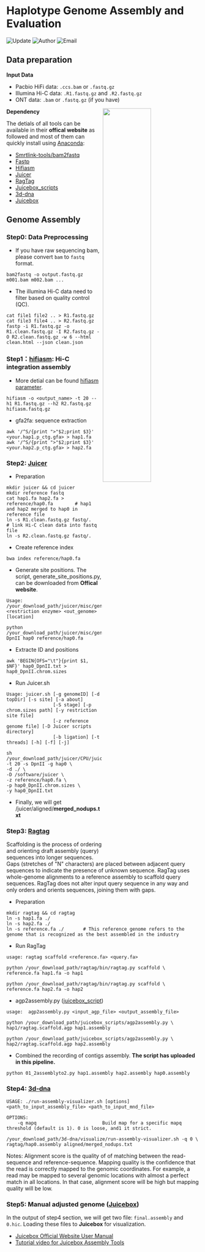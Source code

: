 # Haplotype Genome Assembly and Evaluation
![Update](https://img.shields.io/badge/Update-10/10/2023-green?logo=github)
![Author](https://img.shields.io/badge/Author-Xu.Wang-orange)
![Email](https://img.shields.io/badge/Email-571720850@qq.com-blue?)

## Data preparation
**Input Data**
* Pacbio HiFi data: `.ccs.bam` or `.fastq.gz`
* Illumina Hi-C data: `.R1.fastq.gz` and `.R2.fastq.gz`
* ONT data: `.bam` or `.fastq.gz` (if you have)

**Dependency** <img src="https://github.com/zhouyflab/Polygenetic_Basis_Seedless_Grapes/blob/main/genome.assembly.jpg" align="right" width="50%">

The detials of all tools can be available in their **offical website** as followed and most of them can quickly install using [Anaconda](https://anaconda.org/):
* [Smrtlink-tools/bam2fastq](https://anaconda.org/hcc/smrtlink-tools) 
* [Fastp](https://github.com/OpenGene/fastp)
* [Hifiasm](https://github.com/chhylp123/hifiasm)
* [Juicer](https://github.com/aidenlab/juicer)
* [RagTag](https://github.com/malonge/RagTag)
* [Juicebox_scripts](https://github.com/phasegenomics/juicebox_scripts)
* [3d-dna](https://github.com/aidenlab/3d-dna)
* [Juicebox](https://github.com/aidenlab/Juicebox/wiki/Download)

## Genome Assembly
### Step0: Data Preprocessing
* If you have raw sequencing bam, please convert `bam` to `fastq` format.
```
bam2fastq -o output.fastq.gz m001.bam m002.bam ...
```
* The illumina Hi-C data need to filter based on quality control (QC).
```
cat file1 file2 .. > R1.fastq.gz
cat file3 file4 .. > R2.fastq.gz
fastp -i R1.fastq.gz -o R1.clean.fastq.gz -I R2.fastq.gz -O R2.clean.fastq.gz -w 6 --html clean.html --json clean.json
```

### Step1：[hifiasm](https://github.com/chhylp123/hifiasm): Hi-C integration assembly
* More detial can be found [hifiasm parameter](https://github.com/chhylp123/hifiasm).
```
hifiasm -o <output_name> -t 20 --h1 R1.fastq.gz --h2 R2.fastq.gz hifiasm.fastq.gz
```
* gfa2fa: sequence extraction
```
awk '/^S/{print ">"$2;print $3}' <your.hap1.p_ctg.gfa> > hap1.fa
awk '/^S/{print ">"$2;print $3}' <your.hap2.p_ctg.gfa> > hap2.fa
```

### Step2: [Juicer](https://github.com/aidenlab/juicer)
* Preparation 
```
mkdir juicer && cd juicer
mkdir reference fastq
cat hap1.fa hap2.fa > reference/hap0.fa        # hap1 and hap2 merged to hap0 in reference file
ln -s R1.clean.fastq.gz fastq/.      # link Hi-C clean data into fastq file
ln -s R2.clean.fastq.gz fastq/.
```
* Create reference index
```
bwa index reference/hap0.fa
```
* Generate site positions. The script, generate_site_positions.py, can be downloaded from **Offical website**.
```
Usage: /your_download_path/juicer/misc/generate_site_positions.py <restriction enzyme> <out_genome> [location]

python /your_download_path/juicer/misc/generate_site_positions.py DpnII hap0 reference/hap0.fa
```
* Extracte ID and positions
```
awk 'BEGIN{OFS="\t"}{print $1, $NF}' hap0_DpnII.txt > hap0_DpnII.chrom.sizes
```
* Run Juicer.sh
```
Usage: juicer.sh [-g genomeID] [-d topDir] [-s site] [-a about] 
                 [-S stage] [-p chrom.sizes path] [-y restriction site file]
                 [-z reference genome file] [-D Juicer scripts directory]
                 [-b ligation] [-t threads] [-h] [-f] [-j]

sh /your_download_path/juicer/CPU/juicer.sh -t 20 -s DpnII -g hap0 \
-d ./ \
-D /software/juicer \
-z reference/hap0.fa \
-p hap0_DpnII.chrom.sizes \
-y hap0_DpnII.txt
```
* Finally, we will get /juicer/aligned/**merged_nodups.txt**

### Step3: [Ragtag](https://github.com/malonge/RagTag/wiki/scaffold)
Scaffolding is the process of ordering and orienting draft assembly (query) sequences into longer sequences. Gaps (stretches of "N" characters) are placed between adjacent query sequences to indicate the presence of unknown sequence. RagTag uses whole-genome alignments to a reference assembly to scaffold query sequences. RagTag does not alter input query sequence in any way and only orders and orients sequences, joining them with gaps.
* Preparation
```
mkdir ragtag && cd ragtag
ln -s hap1.fa ./
ln -s hap2.fa ./
ln -s reference.fa ./       # This reference genome refers to the genome that is recognized as the best assembled in the industry
```
* Run RagTag
```
usage: ragtag scaffold <reference.fa> <query.fa>

python /your_download_path/ragtag/bin/ragtag.py scaffold \
reference.fa hap1.fa -o hap1

python /your_download_path/ragtag/bin/ragtag.py scaffold \
reference.fa hap2.fa -o hap2
```
* agp2assembly.py ([juicebox_script](https://github.com/phasegenomics/juicebox_scripts))
```
usage:  agp2assembly.py <input_agp_file> <output_assembly_file>

python /your_download_path/juicebox_scripts/agp2assembly.py \
hap1/ragtag.scaffold.agp hap1.assembly

python /your_download_path/juicebox_scripts/agp2assembly.py \
hap2/ragtag.scaffold.agp hap2.assembly
```
* Combined the recording of contigs assembly. **The script has uploaded in this pipeline.**
```
python 01_2assemblyto2.py hap1.assembly hap2.assembly hap0.assembly       
```
### Step4: [3d-dna](https://github.com/aidenlab/3d-dna)
```
USAGE: ./run-assembly-visualizer.sh [options] <path_to_input_assembly_file> <path_to_input_mnd_file>

OPTIONS:
    -q mapq                        Build map for a specific mapq threshold (default is 1). 0 is loose, and1 it strict.

/your_download_path/3d-dna/visualize/run-assembly-visualizer.sh -q 0 \
ragtag/hap0.assembly aligned/merged_nodups.txt
```
Notes: Alignment score is the quality of of matching between the read-sequence and reference-sequence. Mapping quality is the confidence that the read is correctly mapped to the genomic coordinates. For example, a read may be mapped to several genomic locations with almost a perfect match in all locations. In that case, alignment score will be high but mapping quality will be low.

### Step5: Manual adjusted genome ([Juicebox](https://github.com/aidenlab/Juicebox/wiki/Download))
In the output of step4 section, we will get two file: `final.assembly` and `0.hic`. Loading these files to **Juicebox** for visualization. 
* [Juicebox Official Website User Manual](https://github.com/aidenlab/Juicebox/wiki)
* [Tutorial video for Juicebox Assembly Tools](https://www.youtube.com/watch?v=Nj7RhQZHM18)
<div style="display:flex;">
  <img1 src="https://github.com/Immortal2333/Haplotype_Genome_Assembly/blob/main/Juicebox_pics/hic.heatmap.png" style="flex:50%; padding:5px;">
  <img2 src="https://github.com/Immortal2333/Haplotype_Genome_Assembly/blob/main/Juicebox_pics/contigs.details.png" style="flex:50%; padding:5px;">
</div>
























